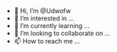 - 👋 Hi, I’m @Udwofw
- 👀 I’m interested in ...
- 🌱 I’m currently learning ...
- 💞️ I’m looking to collaborate on ...
- 📫 How to reach me ...

<!---
Udwofw/Udwofw is a ✨ special ✨ repository because its `README.md` (this file) appears on your GitHub profile.
You can click the Preview link to take a look at your changes.
--->
